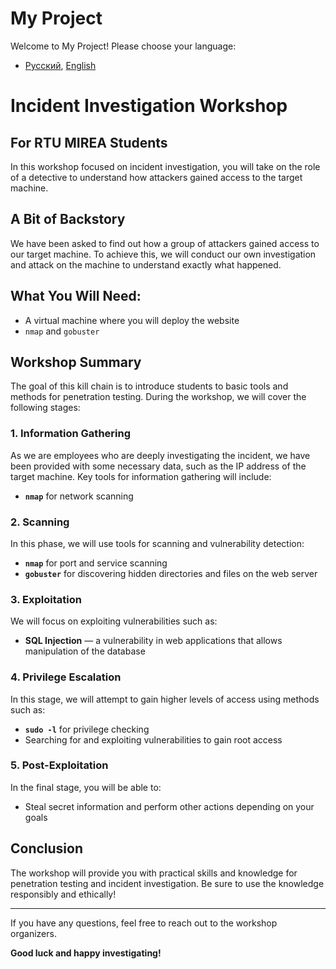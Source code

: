 # My Project

Welcome to My Project! Please choose your language:

- [Русский](README.md), [English](README-en.md)

# Incident Investigation Workshop

## For RTU MIREA Students

In this workshop focused on incident investigation, you will take on the role of a detective to understand how attackers gained access to the target machine.

## A Bit of Backstory

We have been asked to find out how a group of attackers gained access to our target machine. To achieve this, we will conduct our own investigation and attack on the machine to understand exactly what happened.

## What You Will Need:
- A virtual machine where you will deploy the website
- `nmap` and `gobuster`

## Workshop Summary

The goal of this kill chain is to introduce students to basic tools and methods for penetration testing. During the workshop, we will cover the following stages:

### 1. Information Gathering

As we are employees who are deeply investigating the incident, we have been provided with some necessary data, such as the IP address of the target machine. Key tools for information gathering will include:

- **`nmap`** for network scanning

### 2. Scanning

In this phase, we will use tools for scanning and vulnerability detection:

- **`nmap`** for port and service scanning
- **`gobuster`** for discovering hidden directories and files on the web server

### 3. Exploitation

We will focus on exploiting vulnerabilities such as:

- **SQL Injection** — a vulnerability in web applications that allows manipulation of the database

### 4. Privilege Escalation

In this stage, we will attempt to gain higher levels of access using methods such as:

- **`sudo -l`** for privilege checking
- Searching for and exploiting vulnerabilities to gain root access

### 5. Post-Exploitation

In the final stage, you will be able to:

- Steal secret information and perform other actions depending on your goals

## Conclusion

The workshop will provide you with practical skills and knowledge for penetration testing and incident investigation. Be sure to use the knowledge responsibly and ethically!

---

If you have any questions, feel free to reach out to the workshop organizers.

**Good luck and happy investigating!**
